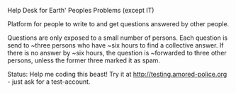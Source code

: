 Help Desk for Earth' Peoples Problems (except IT) 

Platform for people to write to and get questions answered by other people.

Questions are only exposed to a small number of persons.
Each question is send to ~three persons who have ~six hours to find a collective answer.
If there is no answer by ~six hours, the question is ~forwarded to three other persons,
unless the former three marked it as spam.

Status:
Help me coding this beast! Try it at http://testing.amored-police.org - just ask for a test-account.
